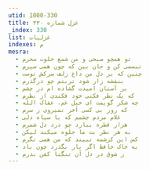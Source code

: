 ```yaml
---
utid: 1000-330
title: غزل شماره ۳۳۰
_index: 330
list: غزلیات
indexes: م
mesra:
  - تو همچو صبحی و من شمع خلوت سحرم
  - تبسمی کن و جان بین که چون همی سپرم
  - چنین که بر دل من داغ زلف سرکش توست
  - بنفشه زار شود تربتم چو درگذرم
  - بر آستان امیدت گشاده ام در چشم
  - که یک نظر فکنی خود فکندی از نظرم
  - چه شکر گویمت ای خیل غم، عفاک الله
  - که روز بی کسی آخر نمیروی ز سرم
  - غلام مردم چشمم که با سیاه دلی
  - هزار قطره ببارد چو درد دل شمرم
  - به هر نظر بت ما جلوه میکند لیکن
  - کس این کرشمه نبیند که من همی نگرم
  - به خاک حافظ اگر یار بگذرد چون باد
  - ز شوق در دل آن تنگنا کفن بدرم
---
```

